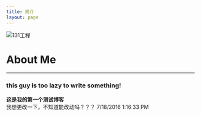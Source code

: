 ```yaml
---
title: 简介
layout: page
---
```

![131工程](http://i.imgur.com/pB0vqI3.jpg)
# About Me
***
### this guy is too lazy to write something!
**这是我的第一个测试博客**  
我想更改一下，不知道能改动吗？？？
7/18/2016 1:16:33 PM 